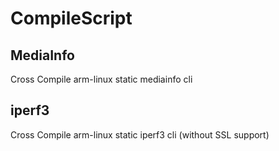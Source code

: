 # CompileScript
## MediaInfo
Cross Compile arm-linux static mediainfo cli

## iperf3
Cross Compile arm-linux static iperf3 cli (without SSL support)
